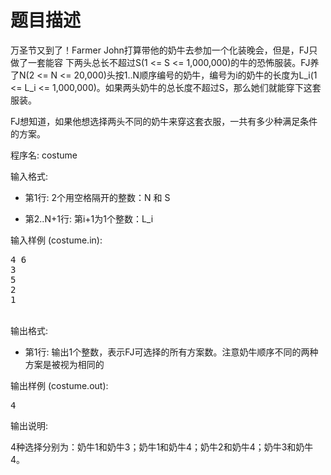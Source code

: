 # 题目描述


<p>
万圣节又到了！Farmer John打算带他的奶牛去参加一个化装晚会，但是，FJ只做了一套能容 下两头总长不超过S(1 &lt;= S &lt;= 1,000,000)的牛的恐怖服装。FJ养了N(2 &lt;= N &lt;= 20,000)头按1..N顺序编号的奶牛，编号为i的奶牛的长度为L_i(1 &lt;= L_i &lt;= 1,000,000)。如果两头奶牛的总长度不超过S，那么她们就能穿下这套服装。
</p>
<p>
FJ想知道，如果他想选择两头不同的奶牛来穿这套衣服，一共有多少种满足条件的方案。
</p>
<p>
程序名: costume
</p>
<p>
输入格式:
</p>
<ul>
<li>
第1行: 2个用空格隔开的整数：N 和 S
</li>
</ul>
<ul>
<li>
第2..N+1行: 第i+1为1个整数：L_i
</li>
</ul>
<p>
输入样例 (costume.in):
</p>
<pre>4 6
3
5
2
1
</pre>
<p>
<br/>
输出格式:
</p>
<ul>
<li>
第1行: 输出1个整数，表示FJ可选择的所有方案数。注意奶牛顺序不同的两种方案是被视为相同的
</li>
</ul>
<p>
输出样例 (costume.out):
</p>
<pre>4
</pre>
<p>
输出说明:
</p>
<p>
4种选择分别为：奶牛1和奶牛3；奶牛1和奶牛4；奶牛2和奶牛4；奶牛3和奶牛4。
</p>
